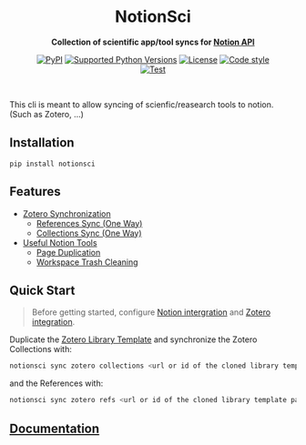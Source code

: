 <!-- markdownlint-disable -->
<div align="center">
    <h1>NotionSci</h1>
    <p>
        <b>Collection of scientific app/tool syncs for <a href="https://developers.notion.com">Notion API</a></b>
    </p>
    <p>
        <a href="https://pypi.org/project/notionsci"><img src="https://img.shields.io/pypi/v/notionsci.svg" alt="PyPI"></a>
        <a href="Pipfile"><img src="https://img.shields.io/pypi/pyversions/notionsci" alt="Supported Python Versions"></a>
        <a href="LICENSE"><img src="https://img.shields.io/github/license/EgorDm/notionsci" alt="License"></a>
        <a href="https://github.com/ambv/black"><img src="https://img.shields.io/badge/code%20style-black-black" alt="Code style"></a>
        <br/>
        <a href="https://github.com/EgorDm/notionsci/actions/workflows/test.yml"><img src="https://github.com/EgorDm/notionsci/actions/workflows/test.yml/badge.svg" alt="Test"></a>
    </p>
    <br/>
</div>
<!-- markdownlint-enable -->

This cli is meant to allow syncing of scienfic/reasearch tools to notion. (Such as Zotero, ...) 

<!-- markdownlint-disable -->
## Installation
<!-- markdownlint-enable -->
```shell
pip install notionsci
```

## Features
* [Zotero Synchronization](zotero.md)
    * [References Sync (One Way)](zotero.md#references-sync-one-way)
    * [Collections Sync (One Way)](zotero.md#collections-sync-one-way)
* [Useful Notion Tools](notion.md)
    * [Page Duplication](notion.md#duplicating-pages)
    * [Workspace Trash Cleaning](notion.md#cleaning-workspace-trash)

## Quick Start
> Before getting started, configure [Notion intergration](notion.md#setting-up-connection)
> and [Zotero integration](zotero.md#setting-up-connection).

Duplicate the [Zotero Library Template](https://efficacious-alarm-7cc.notion.site/Zotero-Library-36f83fd853994420a53d818a5b67da3e)
and synchronize the Zotero Collections with:

```bash
notionsci sync zotero collections <url or id of the cloned library template page>
```

and the References with:

```bash
notionsci sync zotero refs <url or id of the cloned library template page>
```

## [Documentation](https://egordm.github.io/notionsci/)
